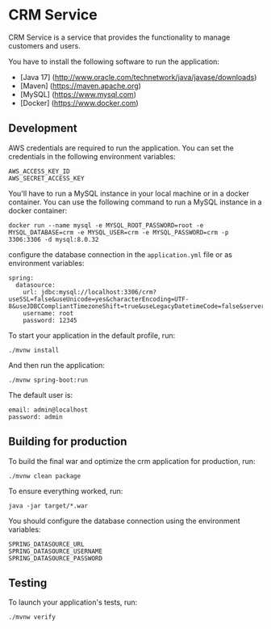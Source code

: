 # CRM Service
CRM Service is a service that provides the functionality to manage customers and users.

You have to install the following software to run the application:

- [Java 17] (http://www.oracle.com/technetwork/java/javase/downloads)
- [Maven] (https://maven.apache.org)
- [MySQL] (https://www.mysql.com)
- [Docker] (https://www.docker.com)

## Development

AWS credentials are required to run the application. You can set the credentials in the following environment variables:

```
AWS_ACCESS_KEY_ID
AWS_SECRET_ACCESS_KEY
```

You'll have to run a MySQL instance in your local machine or in a docker container. You can use the following command to run a MySQL instance in a docker container:

```
docker run --name mysql -e MYSQL_ROOT_PASSWORD=root -e MYSQL_DATABASE=crm -e MYSQL_USER=crm -e MYSQL_PASSWORD=crm -p 3306:3306 -d mysql:8.0.32
```

configure the database connection in the `application.yml` file or as environment variables:

```
spring:
  datasource:
    url: jdbc:mysql://localhost:3306/crm?useSSL=false&useUnicode=yes&characterEncoding=UTF-8&useJDBCCompliantTimezoneShift=true&useLegacyDatetimeCode=false&serverTimezone=UTC
    username: root
    password: 12345
```

To start your application in the default profile, run:

```
./mvnw install
```

And then run the application:

```
./mvnw spring-boot:run
```

The default user is:

```
email: admin@localhost
password: admin
```

## Building for production

To build the final war and optimize the crm application for production, run:

```
./mvnw clean package
```

To ensure everything worked, run:

```
java -jar target/*.war
```
You should configure the database connection using the environment variables:

```
SPRING_DATASOURCE_URL
SPRING_DATASOURCE_USERNAME
SPRING_DATASOURCE_PASSWORD
```

## Testing

To launch your application's tests, run:

```
./mvnw verify
```
